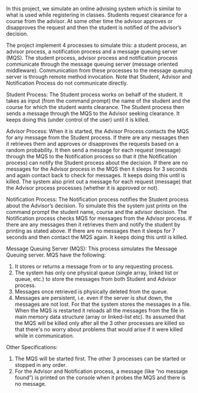 In this project, we simulate an online advising system which is similar to what is used while registering in classes. Students request clearance for a course from the advisor. At some other time the advisor approves or disapproves the request and then the student is notified of the advisor’s decision. 

The project implement 4 processes to simulate this: a student process, an advisor process, a notification process and a message queuing server (MQS). The student process, advisor process and notification process communicate through the message queuing server (message oriented middleware). Communication from these processes to the message queuing server is through remote method invocation. Note that Student, Advisor and Notification Process do not communicate directly. 

Student Process:
The Student process works on behalf of the student. It takes as input (from the command prompt) the name of the student and the course for which the student wants clearance. The Student process then sends a message through the MQS to the Advisor seeking clearance. It keeps doing this (under control of the user) until it is killed.

Advisor Process:
When it is started, the Advisor Process contacts the MQS for any message from the Student process. If there are any messages then it retrieves them and approves or disapproves the requests based on a random probability. It then send a message for each request (message) through the MQS to the Notification process so that it (the Notification process) can notify the Student process about the decision. If there are no messages for the Advisor process in the MQS then it sleeps for 3 seconds and again contact back to check for messages. It keeps doing this until is killed. The system also print out a message for each request (message) that the Advisor process processes (whether it is approved or not).

Notification Process:
The Notification process notifies the Student process about the Advisor’s decision. To simulate this the system just prints on the command prompt the student name, course and the advisor decision. The Notification process checks MQS for messages from the Advisor process. If there are any messages then it retrieves them and notify the student by printing as stated above. If there are no messages then it sleeps for 7 seconds and then contact the MQS again. It keeps doing this until is killed.

Message Queuing Server (MQS):
This process simulates the Message Queuing server. MQS have the following:
1. It stores or returns a message from or to any requesting process.
2. The system has only one physical queue (single array, linked list or queue, etc.) to store the messages from both Student and Advisor process.
3. Messages once retrieved is physically deleted from the queue.
4. Messages are persistent, i.e. even if the server is shut down, the messages are not lost. For that the system stores the messages in a file. When the MQS is restarted it reloads all the messages from the file in main memory data structure (array or linked-list etc). Its assumed that the MQS will be killed only after all the 3 other processes are killed so that there's no worry about problems that would arise if it were killed while in communication.

Other Specifications:
1. The MQS will be started first. The other 3 processes can be started or stopped in any order. 
2. For the Advisor and Notification process, a message (like “no message found”) is printed on the console when it probes the MQS and there is no message.
